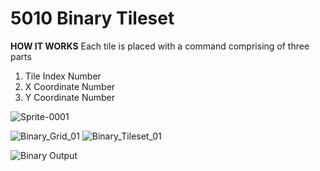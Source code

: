 # 5010 Binary Tileset

**HOW IT WORKS**
Each tile is placed with a command comprising of three parts
1. Tile Index Number
2. X Coordinate Number
3. Y Coordinate Number



![Sprite-0001](https://github.com/user-attachments/assets/5bb1ff03-5e05-4578-8479-55867fc93118)

![Binary_Grid_01](https://github.com/user-attachments/assets/450612da-841f-431e-82e7-59803420f7f8)
![Binary_Tileset_01](https://github.com/user-attachments/assets/27952033-532f-4ddc-b8c4-7a1636663c94)


![Binary Output](https://github.com/user-attachments/assets/0e8a010a-419a-4a38-b07f-bba7f5f1f0ab)

